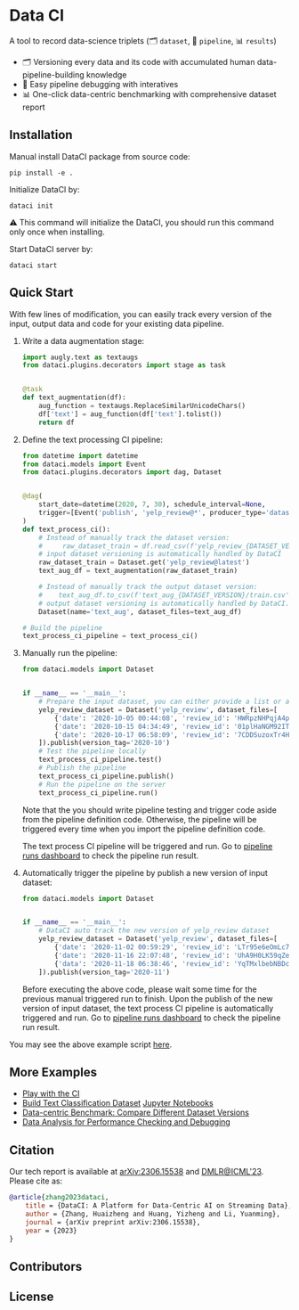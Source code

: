 # Data CI

A tool to record data-science triplets (🗂️ `dataset`, 📏 `pipeline`, 📊 `results`)

- 🗂️ Versioning every data and its code with accumulated human data-pipeline-building knowledge
- 📏 Easy pipeline debugging with interatives
- 📊 One-click data-centric benchmarking with comprehensive dataset report

## Installation

Manual install DataCI package from source code:

```shell
pip install -e .
```

Initialize DataCI by:

```shell
dataci init
```

⚠️ This command will initialize the DataCI, you should run this command only once when installing.

Start DataCI server by:

```shell
dataci start
```

## Quick Start

With few lines of modification, you can easily track every version of the input, output data and code for your existing
data pipeline.

1. Write a data augmentation stage:

    ```python
    import augly.text as textaugs
    from dataci.plugins.decorators import stage as task
    
    
    @task
    def text_augmentation(df):
        aug_function = textaugs.ReplaceSimilarUnicodeChars()
        df['text'] = aug_function(df['text'].tolist())
        return df
    ```

2. Define the text processing CI pipeline:

    ```python
    from datetime import datetime
    from dataci.models import Event
    from dataci.plugins.decorators import dag, Dataset
    
    
    @dag(
        start_date=datetime(2020, 7, 30), schedule_interval=None,
        trigger=[Event('publish', 'yelp_review@*', producer_type='dataset', status='success')],
    )
    def text_process_ci():
        # Instead of manually track the dataset version: 
        #     raw_dataset_train = df.read_csv(f'yelp_review_{DATASET_VERSION}/train.csv')
        # input dataset versioning is automatically handled by DataCI
        raw_dataset_train = Dataset.get('yelp_review@latest')
        text_aug_df = text_augmentation(raw_dataset_train)
    
        # Instead of manually track the output dataset version:
        #    text_aug_df.to_csv(f'text_aug_{DATASET_VERSION}/train.csv')
        # output dataset versioning is automatically handled by DataCI.
        Dataset(name='text_aug', dataset_files=text_aug_df)
    
    # Build the pipeline
    text_process_ci_pipeline = text_process_ci()
    ```

3. Manually run the pipeline:

    ```python
    from dataci.models import Dataset
    
    
    if __name__ == '__main__':
        # Prepare the input dataset, you can either provide a list or a file path
        yelp_review_dataset = Dataset('yelp_review', dataset_files=[
            {'date': '2020-10-05 00:44:08', 'review_id': 'HWRpzNHPqjA4pxN5863QUA', 'stars': 5.0, 'text': "I called Anytime on Friday afternoon about the number pad lock on my front door. After several questions, the gentleman asked me if I had changed the battery.",},
            {'date': '2020-10-15 04:34:49', 'review_id': '01plHaNGM92IT0LLcHjovQ', 'stars': 5.0, 'text': "Friend took me for lunch.  Ordered the Chicken Pecan Tart although it was like a piece quiche, was absolutely delicious!",},
            {'date': '2020-10-17 06:58:09', 'review_id': '7CDDSuzoxTr4H5N4lOi9zw', 'stars': 4.0, 'text': "I love coming here for my fruit and vegetables. It is always fresh and a great variety. The bags of already diced veggies are a huge time saver.",},
        ]).publish(version_tag='2020-10')
        # Test the pipeline locally
        text_process_ci_pipeline.test()
        # Publish the pipeline
        text_process_ci_pipeline.publish()
        # Run the pipeline on the server
        text_process_ci_pipeline.run()
    ```
    Note that the you should write pipeline testing and trigger code aside from the pipeline definition code.
    Otherwise, the pipeline will be triggered every time when you import the pipeline definition code.
    
    The text process CI pipeline will be triggered and run. Go to [pipeline runs dashboard](http://localhost:8080/taskinstance/list/?_flt_3_dag_id=testspace--text_process_ci--v1)
    to check the pipeline run result.

4. Automatically trigger the pipeline by publish a new version of input dataset:

    ```python
    from dataci.models import Dataset
    
    
    if __name__ == '__main__':
        # DataCI auto track the new version of yelp_review dataset
        yelp_review_dataset = Dataset('yelp_review', dataset_files=[
            {'date': '2020-11-02 00:59:29', 'review_id': 'LTr95e6eOmLc7S_1WxM88Q', 'stars': 5.0, 'text': "First of all the owner and staff went above and beyond to make us feel comfortable and protected during covid.  Secondly, the bar had fantastic drinks",},
            {'date': '2020-11-16 22:07:48', 'review_id': 'UhA9H0LK59qZegWOxyotcA', 'stars': 5.0, 'text': "Herbies is awesome! My brunch was perfect, service, food, and drinks! I will definitely continue coming back.",},
            {'data': '2020-11-18 06:38:46', 'review_id': 'YqTMxlbebNBDcKYTIUvrdw', 'stars': 5.0, 'text': "You won't regret stopping here, hidden gem with great food and a laid back and comfortable atmosphere, a place you can gather with friends and they will treat you like family while you're there.",},
        ]).publish(version_tag='2020-11')
    ```
    Before executing the above code, please wait some time for the previous manual triggered run to finish.
    Upon the publish of the new version of input dataset, the text process CI pipeline is automatically 
    triggered and run. Go to [pipeline runs dashboard](http://localhost:8080/taskinstance/list/?_flt_3_dag_id=testspace--text_process_ci--v1)
    to check the pipeline run result.

You may see the above example script [here](./example/text_process_ci.py).

## More Examples

- [Play with the CI](./example/ci/README.md)
- [Build Text Classification Dataset](./docs/Create_Text_Classification_Dataset.md) [Jupyter Notebooks](./docs/Create_Text_Classification_Dataset.ipynb)
- [Data-centric Benchmark: Compare Different Dataset Versions](./docs/Data-centric_Benchmark.md)
- [Data Analysis for Performance Checking and Debugging](./docs/Data_Analysis.md)

## Citation

Our tech report is available at [arXiv:2306.15538](https://arxiv.org/abs/2306.15538)
and [DMLR@ICML'23](https://dmlr.ai/assets/accepted-papers/42/CameraReady/DataCI_v3_camera_ready.pdf). Please cite as:

```bibtex
@article{zhang2023dataci,
    title = {DataCI: A Platform for Data-Centric AI on Streaming Data},
    author = {Zhang, Huaizheng and Huang, Yizheng and Li, Yuanming},
    journal = {arXiv preprint arXiv:2306.15538},
    year = {2023}
}
```

## Contributors

## License
